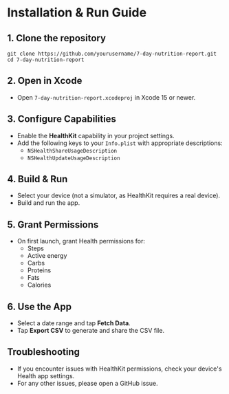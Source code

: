 # Installation & Run Guide

## 1. Clone the repository
```
git clone https://github.com/yourusername/7-day-nutrition-report.git
cd 7-day-nutrition-report
```

## 2. Open in Xcode
- Open `7-day-nutrition-report.xcodeproj` in Xcode 15 or newer.

## 3. Configure Capabilities
- Enable the **HealthKit** capability in your project settings.
- Add the following keys to your `Info.plist` with appropriate descriptions:
  - `NSHealthShareUsageDescription`
  - `NSHealthUpdateUsageDescription`

## 4. Build & Run
- Select your device (not a simulator, as HealthKit requires a real device).
- Build and run the app.

## 5. Grant Permissions
- On first launch, grant Health permissions for:
  - Steps
  - Active energy
  - Carbs
  - Proteins
  - Fats
  - Calories

## 6. Use the App
- Select a date range and tap **Fetch Data**.
- Tap **Export CSV** to generate and share the CSV file.

## Troubleshooting
- If you encounter issues with HealthKit permissions, check your device's Health app settings.
- For any other issues, please open a GitHub issue. 